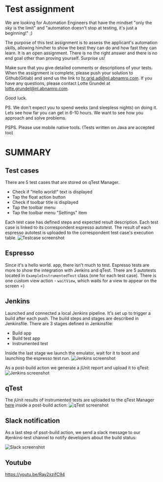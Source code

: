 # Test assignment

We are looking for Automation Engineers that have the mindset "only the sky is the limit" and "automation doesn't stop at testing, it's just a beginning!" ;)

The purpose of this test assignment is to assess the applicant's automation skills, allowing him/her to show the best they can do and how fast they can learn.
It is an open assignment. There is no the right answer and there is no end goal other than proving yourself. Surprise us!

Make sure that you give detailed comments or descriptions of your tests.
When the assignment is complete, please push your solution to Github(Gitlab) and send us the link to hr.grid.adi@nl.abnamro.com.
If you have any questions, please contact Lotte Grundel at <lotte.grundel@nl.abnamro.com>.

Good luck.

PS. We don't expect you to spend weeks (and sleepless nights) on doing it. Lets see how far you can get in 6-10 hours. We want to see how you approach and solve problems.

PSPS. Please use mobile native tools. (Tests written on Java are accepted too)


# SUMMARY

## Test cases
There are 5 test cases that are stored on qTest Manager. 
- Check if "Hello world!" text is displayed
- Tap the float action button
- Check if toolbar title is displayed
- Tap the toolbar menu 
- Tap the toolbar menu "Settings" item

Each test case has defined steps and expected result description. Each test case is linked to its correspondent espresso autotest. The result of each espresso autotest is uploaded to the correspondent test case's execution table.
![Testcase screenshot](https://i.ibb.co/8K0h55j/Screenshot-2020-09-06-at-01-16-48.png)

## Espresso
Since it's a hello world. app, there isn't much to test. Espresso tests are more to show the integration with Jenkins and qTest.
There are 5 autotests located in `ExampleInstrumentedTest` class (one for each test case).
There is one custom view action - `waitView`, which waits for a view to appear on the screen =)

## Jenkins
Launched and connected a local Jenkins pipeline. It's set up to trigger a build after each push. The build steps and stages are described in Jenkinsfile.
There are 3 stages defined in Jenkinsfile:
- Build app
- Build test app
- Instrumented test

Inside the last stage we launch the emulator, wait for it to boot and launching the espresso test run.
![Jenkins screenshot](https://i.ibb.co/W3nJZfz/Screenshot-2020-09-06-at-01-16-19.png)

As a post-build action we generate a jUnit report and upload it to qTest:
![Jenkins screenshot](https://i.ibb.co/RcyJPPY/Screenshot-2020-09-05-at-00-13-12.png)

## qTest
The jUnit results of instrumented tests are uploaded to the qTest Manager [here](https://androidtest.qtestnet.com/) inside a post-build action:
![qTest screenshot](https://i.ibb.co/9w7x8T8/Screenshot-2020-09-06-at-01-38-06.png)

## Slack notification
As a last step of psot-build action, we send a slack message to our #jenkins-test channel to notify developers about the build status:
 
![Slack screenshot](https://i.ibb.co/MRKz3Yh/Screenshot-2020-09-06-at-02-33-21.png)

## Youtube
https://youtu.be/Ray2xzjfC94

